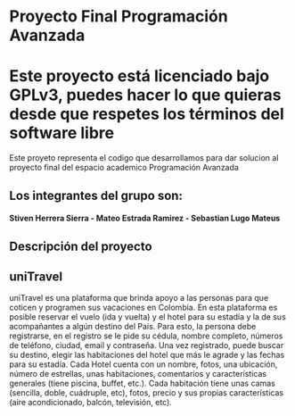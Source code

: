 # Proyecto Final Programación Avanzada

# Este proyecto está licenciado bajo GPLv3, puedes hacer lo que quieras desde que respetes los términos del software libre

Este proyeto representa el codigo que desarrollamos para dar solucion al proyecto final del espacio academico Programación Avanzada

## Los integrantes del grupo son:

#### Stiven Herrera Sierra - Mateo Estrada Ramirez - Sebastian Lugo Mateus

## Descripción del proyecto

## uniTravel

uniTravel es una plataforma que brinda apoyo a las personas para que coticen y programen sus vacaciones en Colombia. En esta plataforma es posible reservar el vuelo (ida y vuelta) y el hotel para su estadía y la de sus acompañantes a algún destino del País. Para esto, la persona debe registrarse, en el registro se le pide su cédula, nombre completo, números de teléfono, ciudad, email y contraseña. Una vez registrado, puede buscar su destino, elegir las habitaciones del hotel que más le agrade y las fechas para su estadía. Cada Hotel cuenta con un nombre, fotos, una ubicación, número de estrellas, unas habitaciones, comentarios y características generales (tiene piscina, buffet, etc.). Cada habitación tiene unas camas (sencilla, doble, cuádruple, etc), fotos, precio y sus propias características (aire acondicionado, balcón, televisión, etc).
